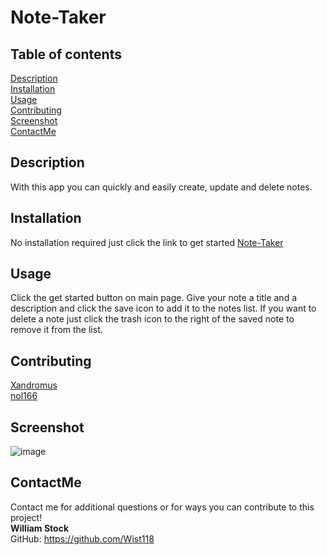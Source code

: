   # Note-Taker

  ## Table of contents  
  [Description](#description)  
  [Installation](#installation)  
  [Usage](#usage)  
  [Contributing](#contributing)  
  [Screenshot](#screenshot)  
  [ContactMe](#contactme)   

  ## Description
  With this app you can quickly and easily create, update and delete notes.
  

  ## Installation  
  No installation required just click the link to get started [Note-Taker](https://protected-bayou-01526.herokuapp.com/)

  ## Usage  
  Click the get started button on main page. Give your note a title and a description and click the save icon to add it to the notes list. If you want to delete a note just click the trash icon to the right of the saved note to remove it from the list.

  ## Contributing
[Xandromus](https://github.com/Xandromus)  
[nol166](https://github.com/nol166)


  ## Screenshot 
![image](https://user-images.githubusercontent.com/98563241/167740945-1109ae95-fe7a-4d31-ad1a-11c4ebcd4524.png)
    
  ## ContactMe
  Contact me for additional questions or for ways you can contribute to this project!  
  **William Stock**  
  GitHub: https://github.com/Wist118
